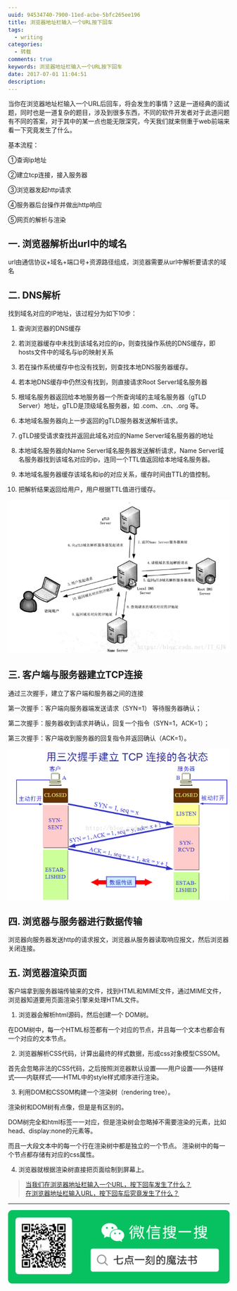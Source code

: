 ```yaml
---
uuid: 94534740-7900-11ed-acbe-5bfc265ee196
title: 浏览器地址栏输入一个URL按下回车
tags:
  - writing
categories:
  - 转载
comments: true
keywords: 浏览器地址栏输入一个URL按下回车
date: 2017-07-01 11:04:51
description:
---
```


<!--more-->
<!-- 1. 发布前：删除草稿的 uuid -->
<!-- 2. 发布后：补充tag，category -->



当你在浏览器地址栏输入一个URL后回车，将会发生的事情？这是一道经典的面试题，同时也是一道复杂的题目，涉及到很多东西，不同的软件开发者对于此道问题有不同的答案，对于其中的某一点也能无限深究，今天我们就来侧重于web前端来看一下究竟发生了什么。

基本流程：

①查询ip地址

②建立tcp连接，接入服务器

③浏览器发起http请求

④服务器后台操作并做出http响应

⑤网页的解析与渲染

## 一. 浏览器解析出url中的域名

url由通信协议+域名+端口号+资源路径组成，浏览器需要从url中解析要请求的域名

## 二. DNS解析

找到域名对应的IP地址，该过程分为如下10步：

1. 查询浏览器的DNS缓存

2. 若浏览器缓存中未找到该域名对应的ip，则查找操作系统的DNS缓存，即hosts文件中的域名与ip的映射关系

3. 若在操作系统缓存中也没有找到，则查找本地DNS服务器缓存。

4. 若本地DNS缓存中仍然没有找到，则直接请求Root Server域名服务器

5. 根域名服务器返回给本地服务器一个所查询域的主域名服务器（gTLD Server）地址，gTLD是顶级域名服务器，如 .com、.cn、.org 等。

6. 本地域名服务器向上一步返回的gTLD服务器发送解析请求。

7. gTLD接受请求查找并返回此域名对应的Name Server域名服务器的地址

8. 本地域名服务器向Name Server域名服务器发送解析请求，Name Server域名服务器找到该域名对应的ip，连同一个TTL值返回给本地域名服务器。
9. 本地域名服务器缓存该域名和ip的对应关系，缓存时间由TTL的值控制。
10. 把解析结果返回给用户，用户根据TTL值进行缓存。

![img](images/20191105233302.png)



## 三. 客户端与服务器建立TCP连接

通过三次握手，建立了客户端和服务器之间的连接

第一次握手：客户端向服务器端发送请求（SYN=1） 等待服务器确认；

第二次握手：服务器收到请求并确认，回复一个指令（SYN=1，ACK=1）；

第三次握手：客户端收到服务器的回复指令并返回确认（ACK=1）。

![20191105233408.png](images/20191105233408.png)

## 四. 浏览器与服务器进行数据传输

浏览器向服务器发送http的请求报文，浏览器从服务器读取响应报文，然后浏览器关闭连接。

## 五. 浏览器渲染页面

客户端拿到服务器端传输来的文件，找到HTML和MIME文件，通过MIME文件，浏览器知道要用页面渲染引擎来处理HTML文件。

1. 浏览器会解析html源码，然后创建一个 DOM树。

在DOM树中，每一个HTML标签都有一个对应的节点，并且每一个文本也都会有一个对应的文本节点。

2. 浏览器解析CSS代码，计算出最终的样式数据，形成css对象模型CSSOM。

首先会忽略非法的CSS代码，之后按照浏览器默认设置——用户设置——外链样式——内联样式——HTML中的style样式顺序进行渲染。

3. 利用DOM和CSSOM构建一个渲染树（rendering tree）。

渲染树和DOM树有点像，但是是有区别的。

DOM树完全和html标签一一对应，但是渲染树会忽略掉不需要渲染的元素，比如head、display:none的元素等。

而且一大段文本中的每一个行在渲染树中都是独立的一个节点。
渲染树中的每一个节点都存储有对应的css属性。

4. 浏览器就根据渲染树直接把页面绘制到屏幕上。

> [当我们在浏览器地址栏输入一个URL，按下回车发生了什么？](https://blog.csdn.net/IT_GJW/article/details/81204957)  
> [在浏览器地址栏输入URL，按下回车后究竟发生了什么？](https://www.cnblogs.com/midiyu/p/7905554.html)    




---
![20200131220947.png](images/leunggeorge.github.io-image-9.png)

